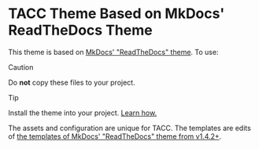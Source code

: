 # TACC Theme Based on MkDocs' ReadTheDocs Theme

This theme is based on [MkDocs' "ReadTheDocs" theme](https://www.mkdocs.org/user-guide/choosing-your-theme/#readthedocs). To use:

> [!CAUTION]
> Do **not** copy these files to your project.

> [!TIP]
> Install the theme into your project. [Learn how.](../README.md#quick-start)

The assets and configuration are unique for TACC. The templates are edits of [the templates of MkDocs' "ReadTheDocs" theme from v1.4.2+](https://github.com/mkdocs/mkdocs/blob/1.4.2/mkdocs/themes/readthedocs/).
